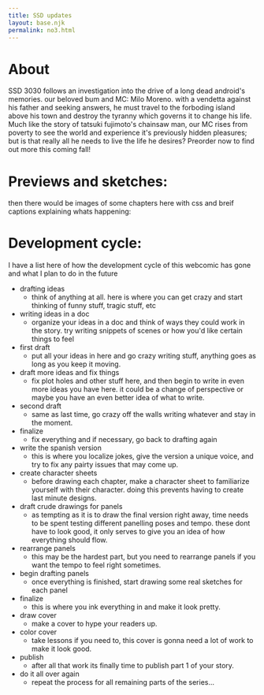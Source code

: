 ```yaml
---
title: SSD updates
layout: base.njk
permalink: no3.html
---
```


# About

SSD 3030 follows an investigation into the drive of a long dead android's memories. our beloved bum and MC: Milo Moreno. with a vendetta against his father and seeking answers, he must travel to the forboding island above his town and destroy the tyranny which governs it to change his life. Much like the story of tatsuki fujimoto's chainsaw man, our MC rises from poverty to see the world and experience it's previously hidden pleasures; but is that really all he needs to live the life he desires? Preorder now to find out more this coming fall!

# Previews and sketches:

then there would be images of some chapters here with css and breif captions explaining whats happening:

# Development cycle:
I have a list here of how the development cycle of this webcomic has gone and what I plan to do in the future
- drafting ideas
  - think of anything at all. here is where you can get crazy and start thinking of funny stuff, tragic stuff, etc
- writing ideas in a doc
  - organize your ideas in a doc and think of ways they could work in the story. try writing snippets of scenes or how you'd like certain things to feel
- first draft
  - put all your ideas in here and go crazy writing stuff, anything goes as long as you keep it moving.
- draft more ideas and fix things
  - fix plot holes and other stuff here, and then begin to write in even more ideas you have here. it could be a change of perspective or maybe you have an even better idea of what to write.
- second draft
  - same as last time, go crazy off the walls writing whatever and stay in the moment.
- finalize
  - fix everything and if necessary, go back to drafting again
- write the spanish version
  - this is where you localize jokes, give the version a unique voice, and try to fix any pairty issues that may come up.
- create character sheets
  - before drawing each chapter, make a character sheet to familiarize yourself with their character. doing this prevents having to create last minute designs.
- draft  crude drawings for panels
  - as tempting as it is to draw the final version right away, time needs to be spent testing different panelling poses and tempo. these dont have to look good, it only serves to give you an idea of how everything should flow.
- rearrange panels 
  - this may be the hardest part, but you need to rearrange panels if you want the tempo to feel right sometimes.
- begin drafting panels
  - once everything is finished, start drawing some real sketches for each panel
- finalize
  - this is where you ink everything in and make it look pretty.
- draw cover
  - make a cover to hype your readers up.
- color cover
  - take lessons if you need to, this cover is gonna need a lot of work to make it look good.
- publish
  - after all that work its finally time to publish part 1 of your story.
- do it all over again
  - repeat the process for all remaining parts of the series...